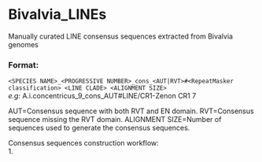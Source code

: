 # Bivalvia_LINEs
Manually curated LINE consensus sequences extracted from Bivalvia genomes

### Format:

```<SPECIES NAME>_<PROGRESSIVE NUMBER>_cons_<AUT|RVT>#<RepeatMasker classification> <LINE CLADE> <ALIGNMENT SIZE>```  
*e.g:* A.i.concentricus_9_cons_AUT#LINE/CR1-Zenon CR1 7

AUT=Consensus sequence with both RVT and EN domain. 
RVT=Consensus sequence missing the RVT domain. 
ALIGNMENT SIZE=Number of sequences used to generate the consensus sequences.  

Consensus sequences construction workflow:  
1. 

